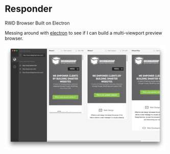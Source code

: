 Responder
=========

RWD Browser Built on Electron

Messing around with [electron](http://electron.atom.io) to see if I can build a multi-viewport preview browser.

![Image of browser](resources/screen-shot-2016-01-02.png)
